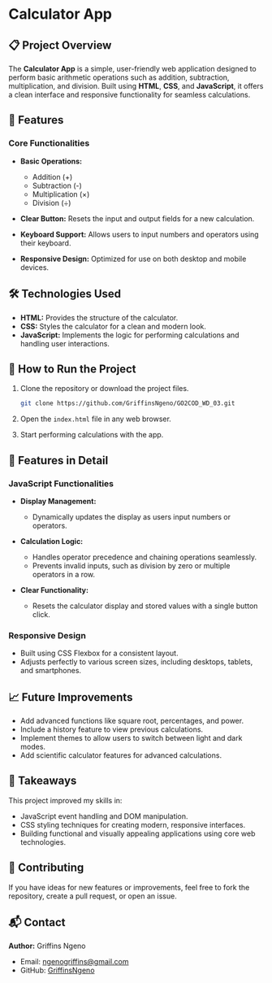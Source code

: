 # Calculator App  

## 📋 **Project Overview**  
The **Calculator App** is a simple, user-friendly web application designed to perform basic arithmetic operations such as addition, subtraction, multiplication, and division. Built using **HTML**, **CSS**, and **JavaScript**, it offers a clean interface and responsive functionality for seamless calculations.

## 🔧 **Features**  

### **Core Functionalities**  
- **Basic Operations:**  
  - Addition (+)  
  - Subtraction (-)  
  - Multiplication (×)  
  - Division (÷)  

- **Clear Button:** Resets the input and output fields for a new calculation.  
- **Keyboard Support:** Allows users to input numbers and operators using their keyboard.  
- **Responsive Design:** Optimized for use on both desktop and mobile devices.  

## 🛠️ **Technologies Used**  
- **HTML:** Provides the structure of the calculator.  
- **CSS:** Styles the calculator for a clean and modern look.  
- **JavaScript:** Implements the logic for performing calculations and handling user interactions.

## 🚀 **How to Run the Project**  

1. Clone the repository or download the project files.  
   ```bash
   git clone https://github.com/GriffinsNgeno/GO2COD_WD_03.git
   ```  

2. Open the `index.html` file in any web browser.  
3. Start performing calculations with the app.  

## 🔎 **Features in Detail**  

### **JavaScript Functionalities**  
- **Display Management:**  
  - Dynamically updates the display as users input numbers or operators.  

- **Calculation Logic:**  
  - Handles operator precedence and chaining operations seamlessly.  
  - Prevents invalid inputs, such as division by zero or multiple operators in a row.  

- **Clear Functionality:**  
  - Resets the calculator display and stored values with a single button click.  

### **Responsive Design**  
- Built using CSS Flexbox for a consistent layout.  
- Adjusts perfectly to various screen sizes, including desktops, tablets, and smartphones.

## 📈 **Future Improvements**  
- Add advanced functions like square root, percentages, and power.  
- Include a history feature to view previous calculations.  
- Implement themes to allow users to switch between light and dark modes.  
- Add scientific calculator features for advanced calculations.  

## 🎯 **Takeaways**  
This project improved my skills in:  
- JavaScript event handling and DOM manipulation.  
- CSS styling techniques for creating modern, responsive interfaces.  
- Building functional and visually appealing applications using core web technologies.

## 🤝 **Contributing**  
If you have ideas for new features or improvements, feel free to fork the repository, create a pull request, or open an issue.  

## 📬 **Contact**  
**Author:** Griffins Ngeno  
- Email: [ngenogriffins@gmail.com](mailto:ngenogriffins@gmail.com)  
- GitHub: [GriffinsNgeno](https://github.com/GriffinsNgeno)   
  
